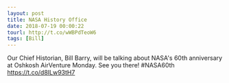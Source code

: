 ```yaml
---
layout: post
title: NASA History Office
date: 2018-07-19 00:00:22
tourl: http://t.co/wWBPdTeoW6
tags: [Bill]
---
```

Our Chief Historian, Bill Barry, will be talking about NASA's 60th anniversary at Oshkosh AirVenture Monday. See you there!
#NASA60th https://t.co/d8ILw93tH7